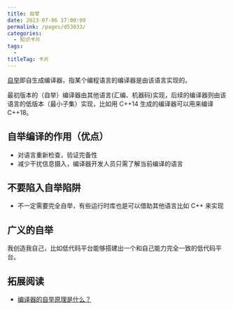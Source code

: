 ```yaml
---
title: 自举
date: 2023-07-06 17:00:09
permalink: /pages/d53033/
categories: 
  - 知识卡片
tags: 
  - 
titleTag: 卡片
---
```


[自举](https://zh.wikipedia.org/zh-my/%E8%87%AA%E4%B8%BE_(%E7%BC%96%E8%AF%91%E5%99%A8))即自生成编译器，指某个编程语言的编译器是由该语言实现的。

最初版本的（自举）编译器由其他语言(汇编、机器码)实现，后续的编译器则由该语言的低版本（最小子集）实现，比如用 C++14 生成的编译器可以用来编译 C++18。

## 自举编译的作用（优点）
- 对语言重新检查，验证完备性
- 减少干扰信息摄入，编译器开发人员只需了解当前编译的语言

## 不要陷入自举陷阱
- 不一定需要完全自举，有些运行时库也是可以借助其他语言比如 C++ 来实现

## 广义的自举
我创造我自己，比如低代码平台能够搭建出一个和自己能力完全一致的低代码平台。

## 拓展阅读
- [编译器的自举原理是什么？](https://www.zhihu.com/question/28513473)
